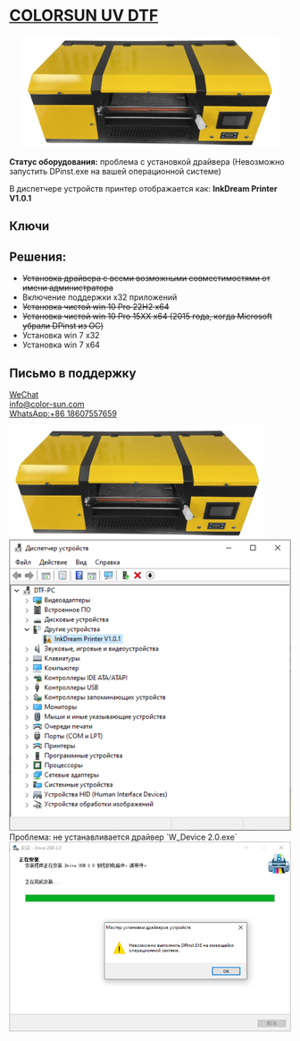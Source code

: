 # <a href="https://www.color-sun.com/sdp/337300/4/pd-1485445/21107584-2969419/A3_Size_2_In_1_With_Laminator_Direct_To_Ab_Film_UV.html">COLORSUN UV DTF</a>
<p align="center">
  <img src="img/poster.jpg" height="200px">
</p>
<p><b>Статус оборудования:</b> проблема с установкой драйвера (Невозможно запустить DPinst.exe на вашей операционной системе)</p>
В диспетчере устройств принтер отображается как: <b>InkDream Printer V1.0.1</b>

## Ключи


## Решения:
- <s>Установка драйвера с всеми возможными совместимостями от имени администратора</s>
- Включение поддержки x32 приложений
- <s>Установка чистой win 10 Pro 22H2 x64</s>
- <s>Установка чистой win 10 Pro 15XX x64 (2015 года, когда Microsoft убрали DPinst из ОС)</s>
- Установка win 7 x32
- Установка win 7 x64

## Письмо в поддержку
<a href="https://u.wechat.com/MLusoXAwFwLZH03HaIT8UBg">WeChat</a><br>
<a href="info@color-sun.com">info@color-sun.com</a><br>
<a href="">WhatsApp:+86 18607557659</a><br>

<img src="img/poster.jpg" height="200px">
<img src="img/devices.png">
Проблема: не устанавливается драйвер
`W_Device 2.0.exe`
<img src="img/DPinst.exe_error.png">


